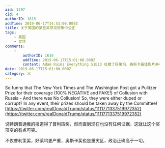 ```yaml
---
aid: 1297
cid: 4
authorID: 1616
addTime: 2019-06-17T14:53:00.000Z
title: 关于美国的某些奖项没想象中公正
tags:
    - 美国
    - 奖项
comments:
    -
        authorID: 1616
        addTime: 2019-06-17T15:01:00.000Z
        content: Adam Ruins Everything S1E13 吐槽了好莱坞，奥斯卡最佳影片并不是评委决定的，谁给钱多谁获得。
date: 2019-06-17T15:01:00.000Z
category: 水
---
```


So funny that The New York Times and The Washington Post got a Pulitzer Prize for their coverage (100% NEGATIVE and FAKE!) of Collusion with Russia - And there was No Collusion! So, they were either duped or corrupt? In any event, their prizes should be taken away by the Committee!  
[https://twitter.com/realDonaldTrump/status/1111771337519972352](https://twitter.com/realDonaldTrump/status/1111771337519972352)

说特朗普通俄的报道得了普利策奖，然而直到现在也没有任何证据，这就让这个奖项变的有点可笑。

不仅普利策奖，好莱坞更严重，奥斯卡奖也是重灾区，政治正确高于一切。
